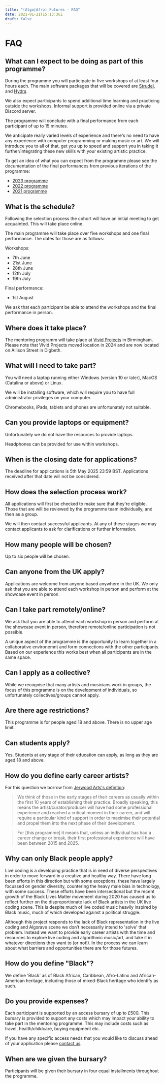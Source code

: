 ```yaml
---
title: "(Algo|Afro) Futures - FAQ"
date: 2021-01-21T15:13:36Z
draft: false
---
```


# FAQ

## What can I expect to be doing as part of this programme?
During the programme you will participate in five workshops of at least four hours each. The main software packages that will be covered are [Strudel](https://strudel.cc/), and [Hydra](https://hydra.ojack.xyz/). 

We also expect participants to spend additional time learning and practicing outside the workshops. Informal support is provided online via a private Discord server.

The programme will conclude with a final performance from each participant of up to 15 minutes.

We anticipate really varied levels of experience and there's no need to have any experience with computer programming or making music or art. We will introduce you to all of that, get you up to speed and support you in taking it further/integrating these new skills with your existing artistic practice.

To get an idea of what you can expect from the programme please see the documentation of the final performances from previous iterations of the programme:

* [2023 programme](/2023-programme)
* [2022 programme](/2022-programme)
* [2021 programme](/2021-programme)

## What is the schedule?
Following the selection process the cohort will have an initial meeting to get acquainted. This will take place online.

The main programme will take place over five workshops and one final performance. The dates for those are as follows:

Workshops:
* 7th June
* 21st June
* 28th June
* 12th July
* 19th July

Final performance:
* 1st August

We ask that each participant be able to attend the workshops and the final performance in person.

## Where does it take place?
The mentoring programm will take place at [Vivid Projects](https://vividprojects.org.uk) in Birmingham. Please note that Vivid Projects moved location in 2024 and are now located on Allison Street in Digbeth.

## What will I need to take part?
You will need a laptop running either Windows (version 10 or later), MacOS (Catalina or above) or Linux.

We will be installing software, which will require you to have full administrator privileges on your computer.

Chromebooks, iPads, tablets and phones are unfortunately not suitable.

## Can you provide laptops or equipment?
Unfortunately we do not have the resources to provide laptops.

Headphones can be provided for use within workshops.

## When is the closing date for applications?
The deadline for applications is 5th May 2025 23:59 BST. Applications received after that date will not be considered.

## How does the selection process work?
All applications will first be checked to make sure that they're eligible. Those that are will be reviewed by the programme team individually, and then as a group.

We will then contact successful applicants. At any of these stages we may contact applicants to ask for clarifications or further information.

## How many people will be chosen?
Up to six people will be chosen.

## Can anyone from the UK apply?
Applications are welcome from anyone based anywhere in the UK. We only ask that you are able to attend each workshop in person and perform at the showcase event in person.

## Can I take part remotely/online?
We ask that you are able to attend each workshop in person and perform at the showcase event in person, therefore remote/online participation is not possible.

A unique aspect of the programme is the opportunity to learn together in a collaborative environemnt and form connections with the other participants. Based on our experience this works best when all participants are in the same space.

## Can I apply as a collective?
While we recognise that many artists and musicians work in groups, the focus of this programme is on the development of individuals, so unfortunately collectives/groups cannot apply.

## Are there age restrictions?
This programme is for people aged 18 and above. There is no upper age limit.

## Can students apply?
Yes. Students at any stage of their education can apply, as long as they are aged 18 and above.

## How do you define early career artists?
For this question we borrow from [Jerwood Arts's defintion](https://jerwoodarts.org/faq/):

> We think of those in the early stages of their careers as usually within the first 10 years of establishing their practice. Broadly speaking, this means the artist/curator/producer will have had some professional experience and reached a critical moment in their career, and will require a particular kind of support in order to maximise their potential and propel them into the next phase of their development.

> For [this programme] it means that, unless an individual has had a career change or break, their first professional experience will have been between 2015 and 2025.

## Why can only Black people apply?
Live coding is a developing practice that is in need of diverse perspectives in order to move forward in a creative and healthy way. There have long been efforts in this direction but with some exceptions, these have largely focussed on gender diversity, countering the heavy male bias in technology, with some success. These efforts have been intersectional but the recent growth of the Black Lives Matter movement during 2020 has caused us to reflect further on the disproportionate lack of Black artists in the UK live coding scene. This is despite much of live coded music heavily inspired by Black music, much of which developed against a political struggle.

Although this project responds to the lack of Black representation in the live coding and Algorave scene we don’t necessarily intend to 'solve' that problem. Instead we want to provide early career artists with the time and resources to explore live coding and algorithmic music/art, and take it in whatever directions they want to (or not!). In the process we can learn about what barriers and opportunities there are for those futures.

## How do you define "Black"?
We define 'Black' as of Black African, Caribbean, Afro-Latinx and African-American heritage, including those of mixed-Black heritage who identify as such.

## Do you provide expenses?
Each participant is supported by an access bursary of up to £500. This bursary is provided to support any costs which may impact your ability to take part in the mentoring programme. This may include costs such as travel, health/childcare, buying equipment etc.

If you have any specific access needs that you would like to discuss ahead of your application please [contact us](/about#contact).

## When are we given the bursary?
Participants will be given their bursary in four equal installments throughout the programme.

